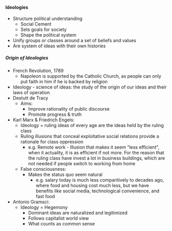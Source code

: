 
#### Ideologies
- Structure political understanding
	- Social Cement
	- Sets goals for society
	- Shape the political system
- Unify groups or classes around a set of beliefs and values
- Are system of ideas with their own histories

##### Origin of Ideologies
- French Revolution, 1789
	- Napoleon is supported by the Catholic Church, as people can only put faith in him if he is backed by religion
- Ideology - science of ideas: the study of the origin of our ideas and their laws of operation
- Destutt de Tracy
	- Aims:
		- Improve rationality of public discourse
		- Promote progress & truth
- Karl Marx & Friedrich Engels:
	- Ideology = ruling ideas of every age are the ideas held by the ruling class
	- Ruling illusions that conceal exploitative social relations provide a rationale for class oppression
		- e.g. Remote work - Illusion that makes it seem "less efficient", when it actuality, it is as efficient if not more. For the reason that the ruling class have invest a lot in business buildings, which are not needed if people switch to working from home
	- False consciousness:
		- Makes the status quo seem natural
			- e.g. salary today is much less comparitively to decades ago, where food and housing cost much less, but we have benefits like social media, technological convenience, and fast food
- Antonio Gramsci:
	- Ideology = Hegemony
		- Dominant ideas are naturalized and legitimized
		- Follows capitalist world view
		- What counts as common sense